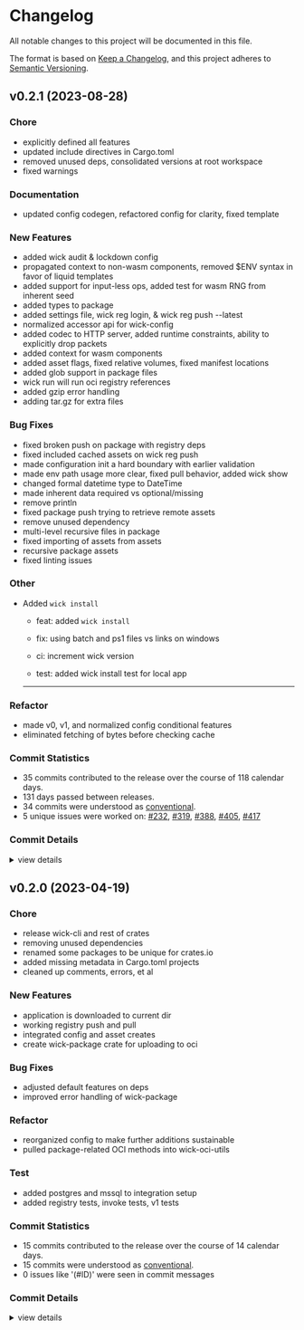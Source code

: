 # Changelog

All notable changes to this project will be documented in this file.

The format is based on [Keep a Changelog](https://keepachangelog.com/en/1.0.0/),
and this project adheres to [Semantic Versioning](https://semver.org/spec/v2.0.0.html).

## v0.2.1 (2023-08-28)

### Chore

 - <csr-id-7968fb0b6fe519732595ed1e3ed9cc429a45d0c4/> explicitly defined all features
 - <csr-id-4090c8fa7fba8254570cc10024fd8a6b15c076ab/> updated include directives in Cargo.toml
 - <csr-id-e452ae37b04b13666129fcbaa4af089555d456a2/> removed unused deps, consolidated versions at root workspace
 - <csr-id-ab7d5355945adb592c4e00ccdc8b268e146e6535/> fixed warnings

### Documentation

 - <csr-id-10672c5db34d10e50869b2c14977f9235761cabd/> updated config codegen, refactored config for clarity, fixed template

### New Features

 - <csr-id-ddf1008983c1f4a880a42ac4c29c0f60bc619cf3/> added wick audit & lockdown config
 - <csr-id-7ab25d2fc1274fbf552b86f59774b1b24ea12b0f/> propagated context to non-wasm components, removed $ENV syntax in favor of liquid templates
 - <csr-id-3213e75c9e1a08db300d521e228d65e27671a779/> added support for input-less ops, added test for wasm RNG from inherent seed
 - <csr-id-f4f04af492c7e0fe90472a6a5bafebfdbeddf622/> added types to package
 - <csr-id-63858e1bc6673b61d50fa8f66dc4378369850910/> added settings file, wick reg login, & wick reg push --latest
 - <csr-id-56959c74e0fa96870d6fdd4197a30606041a0f8a/> normalized accessor api for wick-config
 - <csr-id-1d37fb5a9aebec3653425ddc102c2f2d4f5fcd71/> added codec to HTTP server, added runtime constraints, ability to explicitly drop packets
 - <csr-id-27c1fba1d6af314e3b5f317178426331acc4b071/> added context for wasm components
 - <csr-id-3dd4cdb6ff02a5ccdeb32d28522a8a0fe24e3d08/> added asset flags, fixed relative volumes, fixed manifest locations
 - <csr-id-53ff1dd49057a0b7cb45deff02b350d8f1b2970e/> added glob support in package files
 - <csr-id-947a6d9315cbfdcfd1e6780a47142b4273240b11/> wick run will run oci registry references
 - <csr-id-6fb111cc0068ca5a4709ef274b046c0b590eee08/> added gzip error handling
 - <csr-id-8c58c354e765a51abb602b184c45055b9d561ed5/> adding tar.gz for extra files

### Bug Fixes

 - <csr-id-56a8c256db4b362f9298ca29ffd6d3b8577f88d2/> fixed broken push on package with registry deps
 - <csr-id-4577461e0a767ec99ae6482c2e2efeb3069ca0c8/> fixed included cached assets on wick reg push
 - <csr-id-bf239832ccb282b7ce56430157a3412efc9737a6/> made configuration init a hard boundary with earlier validation
 - <csr-id-fac116c0a98235e454dfdd4826e11508ebae68c6/> made env path usage more clear, fixed pull behavior, added wick show
 - <csr-id-f113d307535081caa4248315607db17f3180a107/> changed formal datetime type to DateTime<Utc>
 - <csr-id-221be200017943aae5d2c78254a8194d72600f7a/> made inherent data required vs optional/missing
 - <csr-id-d47da56a8cc73c32c39312e5a5ed58e8db5891d9/> remove println
 - <csr-id-46d29109dc6502ea826236cf5438c54e02674d04/> fixed package push trying to retrieve remote assets
 - <csr-id-cd2b609ec6f60ec4726440b7519b4d6149f3f664/> remove unused dependency
 - <csr-id-c61ca5f7320b533db3b69bdbe81fd37edbaa8eac/> multi-level recursive files in package
 - <csr-id-57698d4a6e4b86f5f438d12928ccdbbbb20a8abf/> fixed importing of assets from assets
 - <csr-id-a64d396dae1d8ed7c5cf4f21dba27eafb1294d0e/> recursive package assets
 - <csr-id-6c6f9a80f9873f5989453c7800a355724cb61fff/> fixed linting issues

### Other

 - <csr-id-3158048ad1d0c33518cb647d08f927606afcecd0/> Added `wick install`
   * feat: added `wick install`
   
   * fix: using batch and ps1 files vs links on windows
   
   * ci: increment wick version
   
   * test: added wick install test for local app
   
   ---------

### Refactor

 - <csr-id-f28522fa663f121f5da90df9dd8461d85c6222ed/> made v0, v1, and normalized config conditional features
 - <csr-id-586ace0978ca8adf58bf4d1fa5ed392015297c21/> eliminated fetching of bytes before checking cache

### Commit Statistics

<csr-read-only-do-not-edit/>

 - 35 commits contributed to the release over the course of 118 calendar days.
 - 131 days passed between releases.
 - 34 commits were understood as [conventional](https://www.conventionalcommits.org).
 - 5 unique issues were worked on: [#232](https://github.com/candlecorp/wick/issues/232), [#319](https://github.com/candlecorp/wick/issues/319), [#388](https://github.com/candlecorp/wick/issues/388), [#405](https://github.com/candlecorp/wick/issues/405), [#417](https://github.com/candlecorp/wick/issues/417)

### Commit Details

<csr-read-only-do-not-edit/>

<details><summary>view details</summary>

 * **[#232](https://github.com/candlecorp/wick/issues/232)**
    - Added codec to HTTP server, added runtime constraints, ability to explicitly drop packets ([`1d37fb5`](https://github.com/candlecorp/wick/commit/1d37fb5a9aebec3653425ddc102c2f2d4f5fcd71))
 * **[#319](https://github.com/candlecorp/wick/issues/319)**
    - Propagated context to non-wasm components, removed $ENV syntax in favor of liquid templates ([`7ab25d2`](https://github.com/candlecorp/wick/commit/7ab25d2fc1274fbf552b86f59774b1b24ea12b0f))
 * **[#388](https://github.com/candlecorp/wick/issues/388)**
    - Added `wick install` ([`3158048`](https://github.com/candlecorp/wick/commit/3158048ad1d0c33518cb647d08f927606afcecd0))
 * **[#405](https://github.com/candlecorp/wick/issues/405)**
    - Fixed "refusing to overwrite ..." errors on application runs. ([`a10242d`](https://github.com/candlecorp/wick/commit/a10242d4786cfa199eaf61289b9da99d09c114a7))
 * **[#417](https://github.com/candlecorp/wick/issues/417)**
    - Fixed broken push on package with registry deps ([`56a8c25`](https://github.com/candlecorp/wick/commit/56a8c256db4b362f9298ca29ffd6d3b8577f88d2))
 * **Uncategorized**
    - Made v0, v1, and normalized config conditional features ([`f28522f`](https://github.com/candlecorp/wick/commit/f28522fa663f121f5da90df9dd8461d85c6222ed))
    - Added wick audit & lockdown config ([`ddf1008`](https://github.com/candlecorp/wick/commit/ddf1008983c1f4a880a42ac4c29c0f60bc619cf3))
    - Explicitly defined all features ([`7968fb0`](https://github.com/candlecorp/wick/commit/7968fb0b6fe519732595ed1e3ed9cc429a45d0c4))
    - Updated include directives in Cargo.toml ([`4090c8f`](https://github.com/candlecorp/wick/commit/4090c8fa7fba8254570cc10024fd8a6b15c076ab))
    - Eliminated fetching of bytes before checking cache ([`586ace0`](https://github.com/candlecorp/wick/commit/586ace0978ca8adf58bf4d1fa5ed392015297c21))
    - Fixed included cached assets on wick reg push ([`4577461`](https://github.com/candlecorp/wick/commit/4577461e0a767ec99ae6482c2e2efeb3069ca0c8))
    - Made configuration init a hard boundary with earlier validation ([`bf23983`](https://github.com/candlecorp/wick/commit/bf239832ccb282b7ce56430157a3412efc9737a6))
    - Made env path usage more clear, fixed pull behavior, added wick show ([`fac116c`](https://github.com/candlecorp/wick/commit/fac116c0a98235e454dfdd4826e11508ebae68c6))
    - Changed formal datetime type to DateTime<Utc> ([`f113d30`](https://github.com/candlecorp/wick/commit/f113d307535081caa4248315607db17f3180a107))
    - Added support for input-less ops, added test for wasm RNG from inherent seed ([`3213e75`](https://github.com/candlecorp/wick/commit/3213e75c9e1a08db300d521e228d65e27671a779))
    - Made inherent data required vs optional/missing ([`221be20`](https://github.com/candlecorp/wick/commit/221be200017943aae5d2c78254a8194d72600f7a))
    - Updated config codegen, refactored config for clarity, fixed template ([`10672c5`](https://github.com/candlecorp/wick/commit/10672c5db34d10e50869b2c14977f9235761cabd))
    - Removed unused deps, consolidated versions at root workspace ([`e452ae3`](https://github.com/candlecorp/wick/commit/e452ae37b04b13666129fcbaa4af089555d456a2))
    - Fixed warnings ([`ab7d535`](https://github.com/candlecorp/wick/commit/ab7d5355945adb592c4e00ccdc8b268e146e6535))
    - Remove println ([`d47da56`](https://github.com/candlecorp/wick/commit/d47da56a8cc73c32c39312e5a5ed58e8db5891d9))
    - Added types to package ([`f4f04af`](https://github.com/candlecorp/wick/commit/f4f04af492c7e0fe90472a6a5bafebfdbeddf622))
    - Fixed package push trying to retrieve remote assets ([`46d2910`](https://github.com/candlecorp/wick/commit/46d29109dc6502ea826236cf5438c54e02674d04))
    - Remove unused dependency ([`cd2b609`](https://github.com/candlecorp/wick/commit/cd2b609ec6f60ec4726440b7519b4d6149f3f664))
    - Multi-level recursive files in package ([`c61ca5f`](https://github.com/candlecorp/wick/commit/c61ca5f7320b533db3b69bdbe81fd37edbaa8eac))
    - Fixed importing of assets from assets ([`57698d4`](https://github.com/candlecorp/wick/commit/57698d4a6e4b86f5f438d12928ccdbbbb20a8abf))
    - Recursive package assets ([`a64d396`](https://github.com/candlecorp/wick/commit/a64d396dae1d8ed7c5cf4f21dba27eafb1294d0e))
    - Added settings file, wick reg login, & wick reg push --latest ([`63858e1`](https://github.com/candlecorp/wick/commit/63858e1bc6673b61d50fa8f66dc4378369850910))
    - Normalized accessor api for wick-config ([`56959c7`](https://github.com/candlecorp/wick/commit/56959c74e0fa96870d6fdd4197a30606041a0f8a))
    - Added context for wasm components ([`27c1fba`](https://github.com/candlecorp/wick/commit/27c1fba1d6af314e3b5f317178426331acc4b071))
    - Added asset flags, fixed relative volumes, fixed manifest locations ([`3dd4cdb`](https://github.com/candlecorp/wick/commit/3dd4cdb6ff02a5ccdeb32d28522a8a0fe24e3d08))
    - Added glob support in package files ([`53ff1dd`](https://github.com/candlecorp/wick/commit/53ff1dd49057a0b7cb45deff02b350d8f1b2970e))
    - Fixed linting issues ([`6c6f9a8`](https://github.com/candlecorp/wick/commit/6c6f9a80f9873f5989453c7800a355724cb61fff))
    - Wick run will run oci registry references ([`947a6d9`](https://github.com/candlecorp/wick/commit/947a6d9315cbfdcfd1e6780a47142b4273240b11))
    - Added gzip error handling ([`6fb111c`](https://github.com/candlecorp/wick/commit/6fb111cc0068ca5a4709ef274b046c0b590eee08))
    - Adding tar.gz for extra files ([`8c58c35`](https://github.com/candlecorp/wick/commit/8c58c354e765a51abb602b184c45055b9d561ed5))
</details>

## v0.2.0 (2023-04-19)

### Chore

 - <csr-id-1279be06f6cf8bc91641be7ab48d7941819c98fe/> release wick-cli and rest of crates
 - <csr-id-82fd51f5f813ea6887f40a0df031f33e13b0fd99/> removing unused dependencies
 - <csr-id-45c7b192ab740c7b1c0f60466e73e3f6cb9d21be/> renamed some packages to be unique for crates.io
 - <csr-id-f7c7615186d900b8f509355b2012dec66c4ad76a/> added missing metadata in Cargo.toml projects
 - <csr-id-fd3bedfb6b847ad5fe19d0838443cc308d75ab2b/> cleaned up comments, errors, et al

### New Features

 - <csr-id-b37172df9032fcd8a63f0a10552c12206f4c5518/> application is downloaded to current dir
 - <csr-id-3ebf4f195d0714839beef5b1620913aac9508989/> working registry push and pull
 - <csr-id-10335669483d0498968cdabe194e11d6c4907c19/> integrated config and asset creates
 - <csr-id-559b0370efb26403885fecb914efcea1cfcbc7e0/> create wick-package crate for uploading to oci

### Bug Fixes

 - <csr-id-1c58123f86ec95073b503790fe272b04003a05df/> adjusted default features on deps
 - <csr-id-4947e4665e1decc34f226ad0c116b8259c7c2153/> improved error handling of wick-package

### Refactor

 - <csr-id-ce7bc3a3ff467aa8834301697daca0398c61222c/> reorganized config to make further additions sustainable
 - <csr-id-7e2538202a03999c2b5781d7658b72118dce9446/> pulled package-related OCI methods into wick-oci-utils

### Test

 - <csr-id-ce40e430c0aae30ef85a710f5476d32a87d4dec4/> added postgres and mssql to integration setup
 - <csr-id-3802bf93746725527d5dfa80f3c65d3314d4122c/> added registry tests, invoke tests, v1 tests

### Commit Statistics

<csr-read-only-do-not-edit/>

 - 15 commits contributed to the release over the course of 14 calendar days.
 - 15 commits were understood as [conventional](https://www.conventionalcommits.org).
 - 0 issues like '(#ID)' were seen in commit messages

### Commit Details

<csr-read-only-do-not-edit/>

<details><summary>view details</summary>

 * **Uncategorized**
    - Release wick-cli and rest of crates ([`1279be0`](https://github.com/candlecorp/wick/commit/1279be06f6cf8bc91641be7ab48d7941819c98fe))
    - Removing unused dependencies ([`82fd51f`](https://github.com/candlecorp/wick/commit/82fd51f5f813ea6887f40a0df031f33e13b0fd99))
    - Renamed some packages to be unique for crates.io ([`45c7b19`](https://github.com/candlecorp/wick/commit/45c7b192ab740c7b1c0f60466e73e3f6cb9d21be))
    - Added missing metadata in Cargo.toml projects ([`f7c7615`](https://github.com/candlecorp/wick/commit/f7c7615186d900b8f509355b2012dec66c4ad76a))
    - Added postgres and mssql to integration setup ([`ce40e43`](https://github.com/candlecorp/wick/commit/ce40e430c0aae30ef85a710f5476d32a87d4dec4))
    - Reorganized config to make further additions sustainable ([`ce7bc3a`](https://github.com/candlecorp/wick/commit/ce7bc3a3ff467aa8834301697daca0398c61222c))
    - Adjusted default features on deps ([`1c58123`](https://github.com/candlecorp/wick/commit/1c58123f86ec95073b503790fe272b04003a05df))
    - Cleaned up comments, errors, et al ([`fd3bedf`](https://github.com/candlecorp/wick/commit/fd3bedfb6b847ad5fe19d0838443cc308d75ab2b))
    - Added registry tests, invoke tests, v1 tests ([`3802bf9`](https://github.com/candlecorp/wick/commit/3802bf93746725527d5dfa80f3c65d3314d4122c))
    - Pulled package-related OCI methods into wick-oci-utils ([`7e25382`](https://github.com/candlecorp/wick/commit/7e2538202a03999c2b5781d7658b72118dce9446))
    - Improved error handling of wick-package ([`4947e46`](https://github.com/candlecorp/wick/commit/4947e4665e1decc34f226ad0c116b8259c7c2153))
    - Application is downloaded to current dir ([`b37172d`](https://github.com/candlecorp/wick/commit/b37172df9032fcd8a63f0a10552c12206f4c5518))
    - Working registry push and pull ([`3ebf4f1`](https://github.com/candlecorp/wick/commit/3ebf4f195d0714839beef5b1620913aac9508989))
    - Integrated config and asset creates ([`1033566`](https://github.com/candlecorp/wick/commit/10335669483d0498968cdabe194e11d6c4907c19))
    - Create wick-package crate for uploading to oci ([`559b037`](https://github.com/candlecorp/wick/commit/559b0370efb26403885fecb914efcea1cfcbc7e0))
</details>

